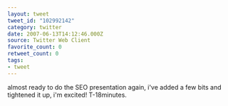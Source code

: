 ```yaml
---
layout: tweet
tweet_id: "102992142"
category: twitter
date: 2007-06-13T14:12:46.000Z
source: Twitter Web Client
favorite_count: 0
retweet_count: 0
tags:
- tweet
---
```


almost ready to do the SEO presentation again, i've added a few bits and tightened it up, i'm excited!  T-18minutes.

